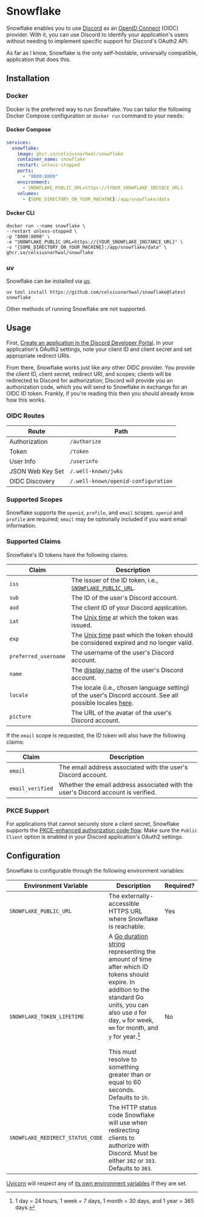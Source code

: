 # Snowflake

Snowflake enables you to use [Discord](https://discord.com) as
an [OpenID Connect](https://auth0.com/docs/authenticate/protocols/openid-connect-protocol) (OIDC) provider. With it, you
can use Discord to identify your application's users without needing to implement specific support for Discord's OAuth2 
API.

As far as I know, Snowflake is the only self-hostable, universally compatible, application that does this. 

## Installation

### Docker

Docker is the preferred way to run Snowflake. You can tailor the following Docker Compose configuration or
`docker run` command to your needs:

#### Docker Compose

```yaml
services:
  snowflake:
    image: ghcr.io/celsiusnarhwal/snowflake
    container_name: snowflake
    restart: unless-stopped
    ports:
      - "8000:8000"
    environment:
      - SNOWFLAKE_PUBLIC_URL=https://{YOUR_SNOWFLAKE_INSTACE_URL}
    volumes:
      - {SOME_DIRECTORY_ON_YOUR_MACHINE}:/app/snowflake/data
```

#### Docker CLI

```shell
docker run --name snowflake \
--restart unless-stopped \
-p "8000:8000" \
-e "SNOWFLAKE_PUBLIC_URL=https://{YOUR_SNOWFLAKE_INSTANCE_URL}" \
-v "{SOME_DIRECTORY_ON_YOUR_MACHINE}:/app/snowflake/data" \
ghcr.io/celsiusnarhwal/snowflake
```

### uv

Snowflake can be installed via [uv](https://docs.astral.sh/uv).

```shell
uv tool install https://github.com/celsiusnarhwal/snowflake@latest
snowflake
```

Other methods of running Snowflake are not supported.

## Usage

First, [Create an application in the Discord Developer Portal](https://discord.com/developers/applications). In your
application's OAuth2 settings, note your client ID and client secret and set appropriate redirect URIs.

From there, Snowflake works just like any other OIDC provider. You provide the client ID, client secret,
redirect URI, and scopes; clients will be redirected to Discord for authorization; Discord will provide you
an authorization code, which you will send to Snowflake in exchange for an OIDC ID token. Frankly, if you're reading
this then you should already know how this works.

### OIDC Routes

| **Route**        | **Path**                            |
|------------------|-------------------------------------|
| Authorization    | `/authorize`                        |
| Token            | `/token`                            |
| User Info        | `/userinfo`                         |
| JSON Web Key Set | `/.well-known/jwks`                 |
| OIDC Discovery   | `/.well-known/openid-configuration` |

### Supported Scopes

Snowflake supports the `openid`, `profile`, and `email` scopes. `openid` and `profile` are required; `email` may be
optionally included if you want email information.

### Supported Claims

Snowflake's ID tokens have the following claims:

| **Claim**            | **Description**                                                                                                                                                          |
|----------------------|--------------------------------------------------------------------------------------------------------------------------------------------------------------------------|
| `iss`                | The issuer of the ID token, i.e., [`SNOWFLAKE_PUBLIC_URL`](#configuration).                                                                                              |
| `sub`                | The ID of the user's Discord account.                                                                                                                                    |
| `aud`                | The client ID of your Discord application.                                                                                                                               |
| `iat`                | The [Unix time](https://en.wikipedia.org/wiki/Unix_time) at which the token was issued.                                                                                  |
| `exp`                | The [Unix time](https://en.wikipedia.org/wiki/Unix_time) past which the token should be considered expired and no longer valid.                                          |
| `preferred_username` | The username of the user's Discord account.                                                                                                                              |
| `name`               | The [display name](https://support.discord.com/hc/en-us/articles/12620128861463-New-Usernames-Display-Names#h_01GXPQABMYGEHGPRJJXJMPHF5C) of the user's Discord account. |
| `locale`             | The locale (i.e., chosen language setting) of the user's Discord account. See all possible locales [here](https://discord.com/developers/docs/reference#locales).        |
| `picture`            | The URL of the avatar of the user's Discord account.                                                                                                                     |

If the `email` scope is requested, the ID token will also have the following claims:

| **Claim**        | **Description**                                                                   |
|------------------|-----------------------------------------------------------------------------------|
| `email`          | The email address associated with the user's Discord account.                     |
| `email_verified` | Whether the email address associated with the user's Discord account is verified. |

### PKCE Support

For applications that cannot securely store a client secret, Snowflake supports the
[PKCE-enhanced authorization code flow](https://auth0.com/docs/get-started/authentication-and-authorization-flow/authorization-code-flow-with-pkce).
Make sure the `Public Client` option is enabled in your Discord application's OAuth2 settings.

## Configuration

Snowflake is configurable through the following environment variables:

| **Environment Variable**         | **Description**                                                                                                                                                                                                                                                                                                                                           | **Required?** |
|----------------------------------|-----------------------------------------------------------------------------------------------------------------------------------------------------------------------------------------------------------------------------------------------------------------------------------------------------------------------------------------------------------|---------------|
| `SNOWFLAKE_PUBLIC_URL`           | The externally-accessible HTTPS URL where Snowflake is reachable.                                                                                                                                                                                                                                                                                         | Yes           |
| `SNOWFLAKE_TOKEN_LIFETIME`       | A [Go duration string](https://pkg.go.dev/time#ParseDuration) representing the amount of time after which ID tokens should expire. In addition to the standard Go units, you can also use `d` for day, `w` for week, `mm` for month, and `y` for year.[^1]<br/><br/>This must resolve to something greater than or equal to 60 seconds. Defaults to `1h`. | No            |
| `SNOWFLAKE_REDIRECT_STATUS_CODE` | The HTTP status code Snowflake will use when redirecting clients to authorize with Discord. Must be either `302` or `303`. Defaults to `303`.                                                                                                                                                                                                             |               |

[Uvicorn](https://www.uvicorn.org/) will respect any
of [its own environment variables](https://www.uvicorn.org/settings/) if they are set.

[^1]: 1 day = 24 hours, 1 week = 7 days, 1 month = 30 days, and 1 year = 365 days.